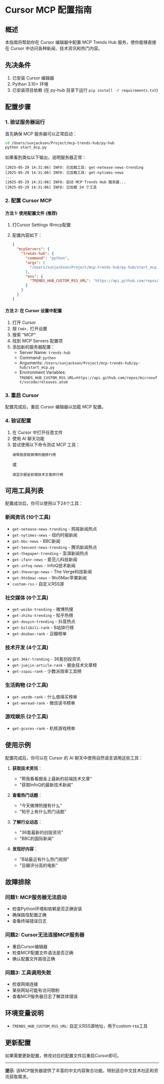 # Cursor MCP 配置指南

## 概述

本指南将帮助你在 Cursor 编辑器中配置 MCP Trends Hub 服务，使你能够直接在 Cursor 中访问各种新闻、技术资讯和热门内容。

## 先决条件

1. 已安装 Cursor 编辑器
2. Python 3.10+ 环境
3. 已安装项目依赖 (在 py-hub 目录下运行 `pip install -r requirements.txt`)

## 配置步骤

### 1. 验证服务器运行

首先确保 MCP 服务器可以正常启动：

```bash
cd /Users/sunjackson/Project/mcp-trends-hub/py-hub
python start_mcp.py
```

如果看到类似以下输出，说明服务器正常：
```
[2025-05-29 14:31:06] INFO: 已加载工具: get-netease-news-trending
[2025-05-29 14:31:06] INFO: 已加载工具: get-nytimes-news
...
[2025-05-29 14:31:06] INFO: 启动 MCP Trends Hub 服务器...
[2025-05-29 14:31:06] INFO: 已加载 24 个工具
```

### 2. 配置 Cursor MCP

#### 方法 1: 使用配置文件 (推荐)

1. 打Cursor Settings 中mcp配置

2. 配置内容如下：
   ```json
   {
     "mcpServers": {
       "trends-hub": {
         "command": "python",
         "args": [
           "/Users/sunjackson/Project/mcp-trends-hub/py-hub/start_mcp.py"
         ],
         "env": {
           "TRENDS_HUB_CUSTOM_RSS_URL": "https://api.github.com/repos/microsoft/vscode/releases.atom"
         }
       }
     }
   }
   ```

#### 方法 2: 在 Cursor 设置中配置

1. 打开 Cursor
2. 按 `Cmd+,` 打开设置
3. 搜索 "MCP"
4. 找到 MCP Servers 配置项
5. 添加新的服务器配置：
   - Server Name: `trends-hub`
   - Command: `python`
   - Arguments: `/Users/sunjackson/Project/mcp-trends-hub/py-hub/start_mcp.py`
   - Environment Variables: `TRENDS_HUB_CUSTOM_RSS_URL=https://api.github.com/repos/microsoft/vscode/releases.atom`

### 3. 重启 Cursor

配置完成后，重启 Cursor 编辑器以加载 MCP 配置。

### 4. 验证配置

1. 在 Cursor 中打开任意文件
2. 使用 AI 聊天功能
3. 尝试使用以下命令测试 MCP 工具：
   ```
   请帮我获取微博热搜排行榜
   ```
   或
   ```
   请显示掘金前端技术文章排行榜
   ```

## 可用工具列表

配置成功后，你可以使用以下24个工具：

### 新闻资讯 (10个工具)
- `get-netease-news-trending` - 网易新闻热点
- `get-nytimes-news` - 纽约时报新闻
- `get-bbc-news` - BBC新闻
- `get-tencent-news-trending` - 腾讯新闻热点
- `get-thepaper-trending` - 澎湃新闻热点
- `get-ifanr-news` - 爱范儿科技新闻
- `get-infoq-news` - InfoQ技术新闻
- `get-theverge-news` - The Verge科技新闻
- `get-9to5mac-news` - 9to5Mac苹果新闻
- `custom-rss` - 自定义RSS源

### 社交媒体 (6个工具)
- `get-weibo-trending` - 微博热搜
- `get-zhihu-trending` - 知乎热榜
- `get-douyin-trending` - 抖音热点
- `get-bilibili-rank` - B站排行榜
- `get-douban-rank` - 豆瓣榜单

### 技术开发 (4个工具)
- `get-36kr-trending` - 36氪创投资讯
- `get-juejin-article-rank` - 掘金技术文章榜
- `get-sspai-rank` - 少数派效率工具榜

### 生活购物 (2个工具)
- `get-smzdm-rank` - 什么值得买榜单
- `get-weread-rank` - 微信读书榜单

### 游戏娱乐 (2个工具)
- `get-gcores-rank` - 机核游戏榜单

## 使用示例

配置完成后，你可以在 Cursor 的 AI 聊天中使用自然语言调用这些工具：

1. **获取技术资讯**：
   - "帮我看看掘金上最新的前端技术文章"
   - "获取InfoQ的最新技术新闻"

2. **查看热门话题**：
   - "今天微博热搜有什么"
   - "知乎上有什么热门话题"

3. **了解行业动态**：
   - "36氪最新的创投资讯"
   - "BBC的国际新闻"

4. **发现好内容**：
   - "B站最近有什么热门视频"
   - "豆瓣评分高的电影"

## 故障排除

### 问题1: MCP服务器无法启动
- 检查Python环境和依赖是否正确安装
- 确保路径配置正确
- 查看终端错误日志

### 问题2: Cursor无法连接MCP服务器
- 重启Cursor编辑器
- 检查MCP配置文件语法是否正确
- 确认配置文件路径正确

### 问题3: 工具调用失败
- 检查网络连接
- 某些网站可能有访问限制
- 查看MCP服务器日志了解具体错误

## 环境变量说明

- `TRENDS_HUB_CUSTOM_RSS_URL`: 自定义RSS源地址，用于custom-rss工具

## 更新配置

如果需要更新配置，修改对应的配置文件后重启Cursor即可。

---

**提示**: 该MCP服务器提供了丰富的中文内容聚合功能，特别适合中文技术社区和资讯获取需求。 